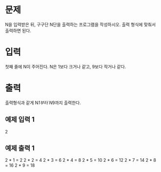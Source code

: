 문제
======
N을 입력받은 뒤, 구구단 N단을 출력하는 프로그램을 작성하시오. 출력 형식에 맞춰서 출력하면 된다.

입력
=======
첫째 줄에 N이 주어진다. N은 1보다 크거나 같고, 9보다 작거나 같다.

출력
========
출력형식과 같게 N*1부터 N*9까지 출력한다.

예제 입력 1 
-------------

2

예제 출력 1 
---------------

2 * 1 = 2
2 * 2 = 4
2 * 3 = 6
2 * 4 = 8
2 * 5 = 10
2 * 6 = 12
2 * 7 = 14
2 * 8 = 16
2 * 9 = 18
